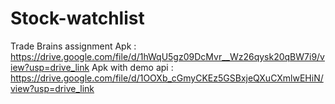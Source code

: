 # Stock-watchlist
Trade Brains assignment
Apk : <a>https://drive.google.com/file/d/1hWqU5gz09DcMvr__Wz26qysk20qBW7i9/view?usp=drive_link</a>
Apk with demo api : <a>https://drive.google.com/file/d/1OOXb_cGmyCKEz5GSBxjeQXuCXmlwEHiN/view?usp=drive_link</a>
